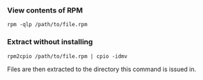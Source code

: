 ### View contents of RPM

    rpm -qlp /path/to/file.rpm

### Extract without installing

    rpm2cpio /path/to/file.rpm | cpio -idmv

Files are then extracted to the directory this command is issued in.
